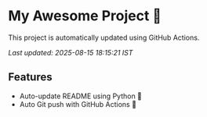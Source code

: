# My Awesome Project 🚀

This project is automatically updated using GitHub Actions.

_Last updated: 2025-08-15 18:15:21 IST_

## Features
- Auto-update README using Python 🐍
- Auto Git push with GitHub Actions 🤖
